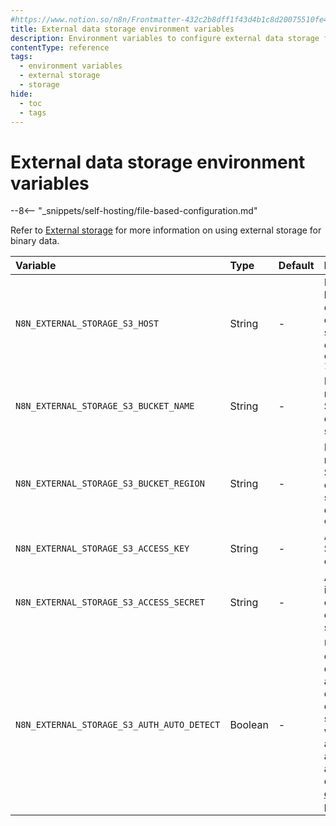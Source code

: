 ```yaml
---
#https://www.notion.so/n8n/Frontmatter-432c2b8dff1f43d4b1c8d20075510fe4
title: External data storage environment variables
description: Environment variables to configure external data storage for your self-hosted n8n instance. 
contentType: reference
tags:
  - environment variables
  - external storage
  - storage
hide:
  - toc
  - tags
---
```


# External data storage environment variables

--8<-- "_snippets/self-hosting/file-based-configuration.md"

Refer to [External storage](/hosting/scaling/external-storage.md) for more information on using external storage for binary data.

| Variable | Type  | Default  | Description |
| :------- | :---- | :------- | :---------- |
| `N8N_EXTERNAL_STORAGE_S3_HOST` | String | - | Host of the n8n bucket in S3-compatible external storage. For example, `s3.us-east-1.amazonaws.com` |
| `N8N_EXTERNAL_STORAGE_S3_BUCKET_NAME` | String | - | Name of the n8n bucket in S3-compatible external storage. |
| `N8N_EXTERNAL_STORAGE_S3_BUCKET_REGION` | String | - | Region of the n8n bucket in S3-compatible external storage. For example, `us-east-1`|
| `N8N_EXTERNAL_STORAGE_S3_ACCESS_KEY` | String | - | Access key in S3-compatible external storage |
| `N8N_EXTERNAL_STORAGE_S3_ACCESS_SECRET` | String | - | Access secret in S3-compatible external storage. |
| `N8N_EXTERNAL_STORAGE_S3_AUTH_AUTO_DETECT` | Boolean | - | Use automatic credential detection to authenticate S3 calls for external storage. This will ignore the access key and access secret and use the default [credential provider chain](https://docs.aws.amazon.com/sdk-for-javascript/v3/developer-guide/setting-credentials-node.html#credchain). |
